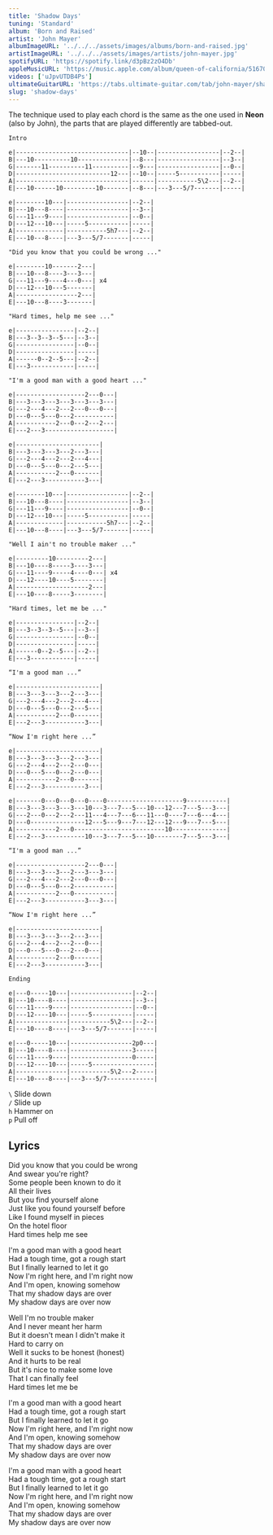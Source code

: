 ```yaml
---
title: 'Shadow Days'
tuning: 'Standard'
album: 'Born and Raised'
artist: 'John Mayer'
albumImageURL: '../../../assets/images/albums/born-and-raised.jpg'
artistImageURL: '../../../assets/images/artists/john-mayer.jpg'
spotifyURL: 'https://spotify.link/d3pBz2zO4Db'
appleMusicURL: 'https://music.apple.com/album/queen-of-california/516701586?i=516701712&l'
videos: ['uJpvUTDB4Ps']
ultimateGuitarURL: 'https://tabs.ultimate-guitar.com/tab/john-mayer/shadow-days-tabs-1178389'
slug: 'shadow-days'
---
```


The technique used to play each chord is the same as the one used in **Neon** (also by John), the parts that are played differently are tabbed-out.

```
Intro

e|-------------------------------|--10--|-----------------|--2--|
B|---10----------10--------------|--8---|-----------------|--3--|
G|-------11----------11----------|--9---|-----------------|--0--|
D|--------------------------12---|--10--|-----5-----------|-----|
A|-------------------------------|------|-----------5\2---|--2--|
E|---10------10---------10-------|--8---|---3---5/7-------|-----|

e|--------10---|-----------------|--2--|
B|---10---8----|-----------------|--3--|
G|---11---9----|-----------------|--0--|
D|---12---10---|-----5-----------|-----|
A|-------------|-----------5h7---|--2--|
E|---10---8----|---3---5/7-------|-----|

"Did you know that you could be wrong ..."

e|--------10-------2---|
B|---10---8----3---3---|
G|---11---9----4---0---| x4
D|---12---10---5-------|
A|-----------------2---|
E|---10---8----3-------|

"Hard times, help me see ..."

e|----------------|--2--|
B|---3--3--3--5---|--3--|
G|----------------|--0--|
D|----------------|-----|
A|------0--2--5---|--2--|
E|---3------------|-----|

"I'm a good man with a good heart ..."

e|-------------------2---0---|
B|---3---3---3---3---3---3---|
G|---2---4---2---2---0---0---|
D|---0---5---0---2-----------|
A|-----------2---0---2---2---|
E|---2---3-------------------|

e|-----------------------|
B|---3---3---3---2---3---|
G|---2---4---2---2---4---|
D|---0---5---0---2---5---|
A|-----------2---0-------|
E|---2---3-----------3---|

e|--------10---|-----------------|--2--|
B|---10---8----|-----------------|--3--|
G|---11---9----|-----------------|--0--|
D|---12---10---|-----5-----------|-----|
A|-------------|-----------5h7---|--2--|
E|---10---8----|---3---5/7-------|-----|

"Well I ain't no trouble maker ..."

e|---------10---------2---|
B|---10----8-----3----3---|
G|---11----9-----4----0---| x4
D|---12----10----5--------|
A|--------------------2---|
E|---10----8-----3--------|

"Hard times, let me be ..."

e|----------------|--2--|
B|---3--3--3--5---|--3--|
G|----------------|--0--|
D|----------------|-----|
A|------0--2--5---|--2--|
E|---3------------|-----|

“I'm a good man ...”

e|-----------------------|
B|---3---3---3---2---3---|
G|---2---4---2---2---4---|
D|---0---5---0---2---5---|
A|-----------2---0-------|
E|---2---3-----------3---|

“Now I'm right here ...”

e|-----------------------|
B|---3---3---3---2---3---|
G|---2---4---2---2---0---|
D|---0---5---0---2---0---|
A|-----------2---0-------|
E|---2---3-----------3---|

e|-------0---0---0---0----0---------------------9-----------|
B|---3---3---3---3---10---3---7---5---10---12---7---5---3---|
G|---2---0---2---2---11---4---7---6---11---0----7---6---4---|
D|---0---------------12---5---9---7---12---12---9---7---5---|
A|-----------2---0-------------------------10---------------|
E|---2---3-----------10---3---7---5---10--------7---5---3---|

“I'm a good man ...”

e|-------------------2---0---|
B|---3---3---3---2---3---3---|
G|---2---4---2---2---0---0---|
D|---0---5---0---2-----------|
A|-----------2---0-----------|
E|---2---3-----------3---3---|

“Now I'm right here ...”

e|-----------------------|
B|---3---3---3---2---3---|
G|---2---4---2---2---0---|
D|---0---5---0---2---0---|
A|-----------2---0-------|
E|---2---3-----------3---|

Ending

e|---0-----10---|-----------------|--2--|
B|---10----8----|-----------------|--3--|
G|---11----9----|-----------------|--0--|
D|---12----10---|-----5-----------|-----|
A|--------------|-----------5\2---|--2--|
E|---10----8----|---3---5/7-------|-----|

e|---0-----10---|-----------------2p0---|
B|---10----8----|-----------------3-----|
G|---11----9----|-----------------0-----|
D|---12----10---|-----5-----------------|
A|--------------|-----------5\2---2-----|
E|---10----8----|---3---5/7-------------|
```

`\` Slide down  
`/` Slide up  
`h` Hammer on  
`p` Pull off

## Lyrics

Did you know that you could be wrong  
And swear you're right?  
Some people been known to do it  
All their lives  
But you find yourself alone  
Just like you found yourself before  
Like I found myself in pieces  
On the hotel floor  
Hard times help me see

I'm a good man with a good heart  
Had a tough time, got a rough start  
But I finally learned to let it go  
Now I'm right here, and I'm right now  
And I'm open, knowing somehow  
That my shadow days are over  
My shadow days are over now

Well I'm no trouble maker  
And I never meant her harm  
But it doesn't mean I didn't make it  
Hard to carry on  
Well it sucks to be honest (honest)  
And it hurts to be real  
But it's nice to make some love  
That I can finally feel  
Hard times let me be

I'm a good man with a good heart  
Had a tough time, got a rough start  
But I finally learned to let it go  
Now I'm right here, and I'm right now  
And I'm open, knowing somehow  
That my shadow days are over  
My shadow days are over now

I'm a good man with a good heart  
Had a tough time, got a rough start  
But I finally learned to let it go  
Now I'm right here, and I'm right now  
And I'm open, knowing somehow  
That my shadow days are over  
My shadow days are over now
